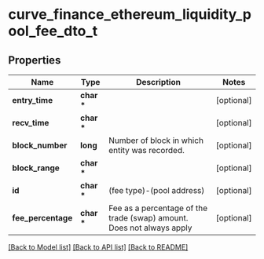 # curve_finance_ethereum_liquidity_pool_fee_dto_t

## Properties
Name | Type | Description | Notes
------------ | ------------- | ------------- | -------------
**entry_time** | **char \*** |  | [optional] 
**recv_time** | **char \*** |  | [optional] 
**block_number** | **long** | Number of block in which entity was recorded. | [optional] 
**block_range** | **char \*** |  | [optional] 
**id** | **char \*** | (fee type)-(pool address) | [optional] 
**fee_percentage** | **char \*** | Fee as a percentage of the trade (swap) amount. Does not always apply | [optional] 

[[Back to Model list]](../README.md#documentation-for-models) [[Back to API list]](../README.md#documentation-for-api-endpoints) [[Back to README]](../README.md)


